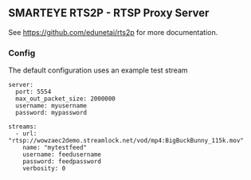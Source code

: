 ## SMARTEYE RTS2P - RTSP Proxy Server

See https://github.com/edunetai/rts2p for more documentation.


### Config

The default configuration uses an example test stream

```
server:
  port: 5554
  max_out_packet_size: 2000000
  username: myusername
  password: mypassword

streams:
  - url: "rtsp://wowzaec2demo.streamlock.net/vod/mp4:BigBuckBunny_115k.mov"
    name: "mytestfeed"
    username: feedusername
    password: feedpassword
    verbosity: 0
```
